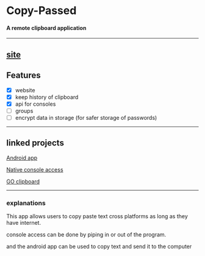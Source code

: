 # Copy-Passed
#### A remote clipboard application

---
[site](https://copy-passed.web.app)
---

## Features 
- [x] website
- [x] keep history of clipboard
- [x] api for consoles
- [ ] groups
- [ ] encrypt data in storage (for safer storage of passwords)

---

## linked projects
[Android app](https://github.com/ocular-data/copy-passed-android)

[Native console access](https://github.com/ocular-data/copy-passed-terminalAccess)

[GO clipboard](https://github.com/ocular-data/copy-passed-go)

---

### explanations
This app allows users to copy paste text cross
platforms as long as they have internet.

console access can be done by piping in or 
out of the program.

and the android app can be used to copy text and 
send it to the computer
